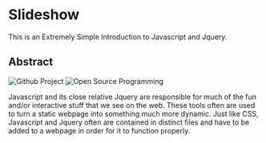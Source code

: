 # Slideshow

This is an Extremely Simple Introduction to Javascript and Jquery.

## Abstract

![Github Project](https://img.shields.io/badge/DBMS-project-yellowgreen.svg)
![Open Source Programming](https://img.shields.io/badge/open--source-programming-ff69b4.svg)

Javascript and its close relative Jquery are responsible for much of the fun and/or interactive stuff that we see on the web. These tools often are used to turn a static webpage into something much more dynamic. Just like CSS, Javascript and Jquery often are contained in distinct files and have to be added to a webpage in order for it to function properly.
